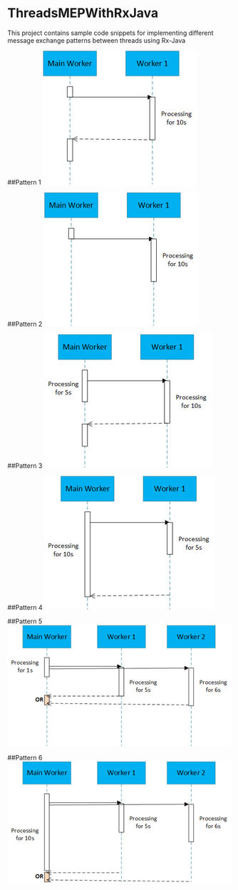 # ThreadsMEPWithRxJava

This project contains sample code snippets for implementing different message exchange patterns between threads using Rx-Java

##Pattern 1
![alt tag](docs/pattern1.png)


##Pattern 2
![alt tag](docs/pattern2.png)


##Pattern 3
![alt tag](docs/pattern3.png)


##Pattern 4 
![alt tag](docs/pattern4.png)


##Pattern 5
![alt tag](docs/pattern5.png)


##Pattern 6
![alt tag](docs/pattern6.png) 
